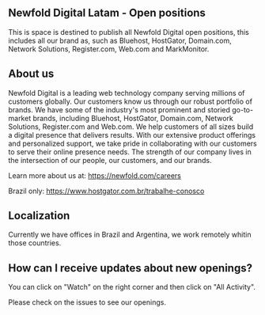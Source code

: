 
## Newfold Digital Latam - Open positions

This is space is destined to publish all Newfold Digital open positions, this includes all our brand as, such as Bluehost, HostGator, Domain.com, Network Solutions, Register.com, Web.com and MarkMonitor. 

## About us
Newfold Digital is a leading web technology company serving millions of customers globally. Our customers know us through our robust portfolio of brands. We have some of the industry's most prominent and storied go-to-market brands, including Bluehost, HostGator, Domain.com, Network Solutions, Register.com and Web.com. We help customers of all sizes build a digital presence that delivers results. With our extensive product offerings and personalized support, we take pride in collaborating with our customers to serve their online presence needs. The strength of our company lives in the intersection of our people, our customers, and our brands.

Learn more about us at: https://newfold.com/careers

Brazil only: https://www.hostgator.com.br/trabalhe-conosco

## Localization

Currently we have offices in Brazil and Argentina, we work remotely whitin those countries.


## How can I receive updates about new openings?
You can click on "Watch" on the right corner and then click on "All Activity".


Please check on the issues to see our openings. 
